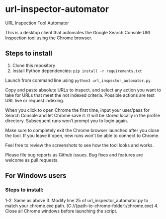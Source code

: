# url-inspector-automator
URL Inspection Tool Automator

This is a desktop client that automates the Google Search Console URL Inspection tool using the Chrome browser.

## Steps to install

1. Clone this repository
2. Install Python dependencies: `pip install -r requirements.txt`

Launch from command line using `python3 url_inspector_automator.py`

Copy and paste absolute URLs to inspect, and select any action you want to take for URLs that meet the not indexed criteria. Possible actions are test URL live or request indexing.

When you click to open Chrome the first time, input your user/pass for Search Console and let Chrome save it. It will be stored locally in the profile directory. Subsequent runs won’t prompt you to login again.

Make sure to completely exit the Chrome browser launched after you close the tool. If you leave it open, new runs won't be able to connect to Chrome.

Feel free to review the screenshots to see how the tool looks and works.

Please file bug reports as Github issues. Bug fixes and features are welcome as pull requests.

## For Windows users
### Steps to install:

1-2. Same as above
3. Modify line 25 of url_inspector_automator.py to match your chrome.exe path. (C://{path-to-chrome-folder}/chrome.exe)
4. Close all Chrome windows before launching the script.
